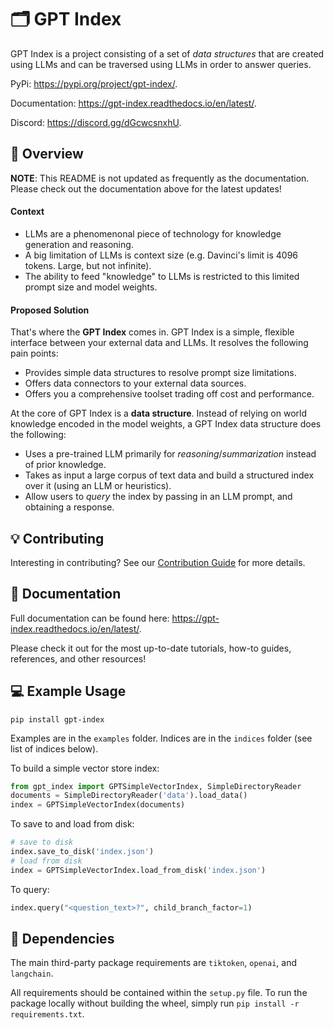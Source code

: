 # 🗂️ ️GPT Index

GPT Index is a project consisting of a set of *data structures* that are created using LLMs and can be traversed using LLMs in order to answer queries.

PyPi: https://pypi.org/project/gpt-index/.

Documentation: https://gpt-index.readthedocs.io/en/latest/.

Discord: https://discord.gg/dGcwcsnxhU.

## 🚀 Overview

**NOTE**: This README is not updated as frequently as the documentation. Please check out the documentation above for the latest updates!

#### Context
- LLMs are a phenomenonal piece of technology for knowledge generation and reasoning.
- A big limitation of LLMs is context size (e.g. Davinci's limit is 4096 tokens. Large, but not infinite).
- The ability to feed "knowledge" to LLMs is restricted to this limited prompt size and model weights.

#### Proposed Solution
That's where the **GPT Index** comes in. GPT Index is a simple, flexible interface between your external data and LLMs. It resolves the following pain points:

- Provides simple data structures to resolve prompt size limitations.
- Offers data connectors to your external data sources.
- Offers you a comprehensive toolset trading off cost and performance.

At the core of GPT Index is a **data structure**. Instead of relying on world knowledge encoded in the model weights, a GPT Index data structure does the following:

- Uses a pre-trained LLM primarily for *reasoning*/*summarization* instead of prior knowledge.
- Takes as input a large corpus of text data and build a structured index over it (using an LLM or heuristics).
- Allow users to *query* the index by passing in an LLM prompt, and obtaining a response.

## 💡 Contributing

Interesting in contributing? See our [Contribution Guide](CONTRIBUTING.md) for more details.

## 📄 Documentation

Full documentation can be found here: https://gpt-index.readthedocs.io/en/latest/. 

Please check it out for the most up-to-date tutorials, how-to guides, references, and other resources! 


## 💻 Example Usage

```
pip install gpt-index
```

Examples are in the `examples` folder. Indices are in the `indices` folder (see list of indices below).

To build a simple vector store index:
```python
from gpt_index import GPTSimpleVectorIndex, SimpleDirectoryReader
documents = SimpleDirectoryReader('data').load_data()
index = GPTSimpleVectorIndex(documents)
```

To save to and load from disk:
```python
# save to disk
index.save_to_disk('index.json')
# load from disk
index = GPTSimpleVectorIndex.load_from_disk('index.json')
```

To query:
```python
index.query("<question_text>?", child_branch_factor=1)
```

## 🔧 Dependencies

The main third-party package requirements are `tiktoken`, `openai`, and `langchain`.

All requirements should be contained within the `setup.py` file. To run the package locally without building the wheel, simply run `pip install -r requirements.txt`. 


